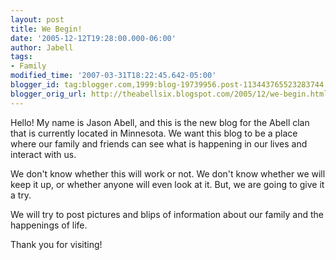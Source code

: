 ```yaml
---
layout: post
title: We Begin!
date: '2005-12-12T19:28:00.000-06:00'
author: Jabell
tags:
- Family
modified_time: '2007-03-31T18:22:45.642-05:00'
blogger_id: tag:blogger.com,1999:blog-19739956.post-113443765523283744
blogger_orig_url: http://theabellsix.blogspot.com/2005/12/we-begin.html
---
```


Hello! My name is Jason Abell, and this is the new blog for the Abell clan that is currently located in Minnesota. We want this blog to be a place where our family and friends can see what is happening in our lives and interact with us.

We don't know whether this will work or not. We don't know whether we will keep it up, or whether anyone will even look at it. But, we are going to give it a try.

We will try to post pictures and blips of information about our family and the happenings of life.

Thank you for visiting!